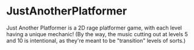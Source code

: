 # JustAnotherPlatformer
Just Another Platformer is a 2D rage platformer game, with each level having a unique mechanic!  (By the way, the music cutting out at levels 5 and 10 is intentional, as they're meant to be "transition" levels of sorts.)
